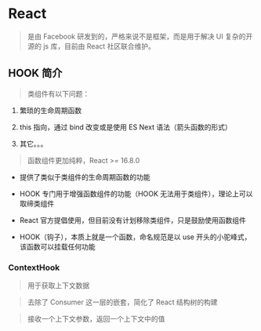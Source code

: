 # React

> 是由 Facebook 研发到的，严格来说不是框架，而是用于解决 UI 复杂的开源的 js 库，目前由 React 社区联合维护。

## HOOK 简介

> 类组件有以下问题：

1. 繁琐的生命周期函数

2. this 指向，通过 bind 改变或是使用 ES Next 语法（箭头函数的形式）

3. 其它。。。

> 函数组件更加纯粹，React >= 16.8.0

- 提供了类似于类组件的生命周期函数的功能

- HOOK 专门用于增强函数组件的功能（HOOK 无法用于类组件），理论上可以取缔类组件

- React 官方提倡使用，但目前没有计划移除类组件，只是鼓励使用函数组件

- HOOK（钩子），本质上就是一个函数，命名规范是以 use 开头的小驼峰式，该函数可以挂载任何功能

### ContextHook

> 用于获取上下文数据

> 去除了 Consumer 这一层的嵌套，简化了 React 结构树的构建

> 接收一个上下文参数，返回一个上下文中的值

